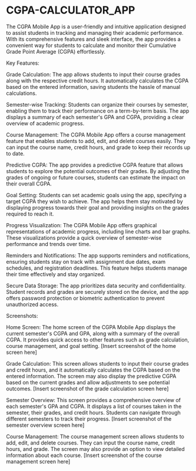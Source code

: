 # CGPA-CALCULATOR_APP
The CGPA Mobile App is a user-friendly and intuitive application designed to assist students in tracking and managing their academic performance. With its comprehensive features and sleek interface, the app provides a convenient way for students to calculate and monitor their Cumulative Grade Point Average (CGPA) effortlessly.

Key Features:

Grade Calculation: The app allows students to input their course grades along with the respective credit hours. It automatically calculates the CGPA based on the entered information, saving students the hassle of manual calculations.

Semester-wise Tracking: Students can organize their courses by semester, enabling them to track their performance on a term-by-term basis. The app displays a summary of each semester's GPA and CGPA, providing a clear overview of academic progress.

Course Management: The CGPA Mobile App offers a course management feature that enables students to add, edit, and delete courses easily. They can input the course name, credit hours, and grade to keep their records up to date.

Predictive CGPA: The app provides a predictive CGPA feature that allows students to explore the potential outcomes of their grades. By adjusting the grades of ongoing or future courses, students can estimate the impact on their overall CGPA.

Goal Setting: Students can set academic goals using the app, specifying a target CGPA they wish to achieve. The app helps them stay motivated by displaying progress towards their goal and providing insights on the grades required to reach it.

Progress Visualization: The CGPA Mobile App offers graphical representations of academic progress, including line charts and bar graphs. These visualizations provide a quick overview of semester-wise performance and trends over time.

Reminders and Notifications: The app supports reminders and notifications, ensuring students stay on track with assignment due dates, exam schedules, and registration deadlines. This feature helps students manage their time effectively and stay organized.

Secure Data Storage: The app prioritizes data security and confidentiality. Student records and grades are securely stored on the device, and the app offers password protection or biometric authentication to prevent unauthorized access.

Screenshots:

Home Screen: The home screen of the CGPA Mobile App displays the current semester's CGPA and GPA, along with a summary of the overall CGPA. It provides quick access to other features such as grade calculation, course management, and goal setting.
[Insert screenshot of the home screen here]

Grade Calculation: This screen allows students to input their course grades and credit hours, and it automatically calculates the CGPA based on the entered information. The screen may also display the predictive CGPA based on the current grades and allow adjustments to see potential outcomes.
[Insert screenshot of the grade calculation screen here]

Semester Overview: This screen provides a comprehensive overview of each semester's GPA and CGPA. It displays a list of courses taken in the semester, their grades, and credit hours. Students can navigate through different semesters to track their progress.
[Insert screenshot of the semester overview screen here]

Course Management: The course management screen allows students to add, edit, and delete courses. They can input the course name, credit hours, and grade. The screen may also provide an option to view detailed information about each course.
[Insert screenshot of the course management screen here]
